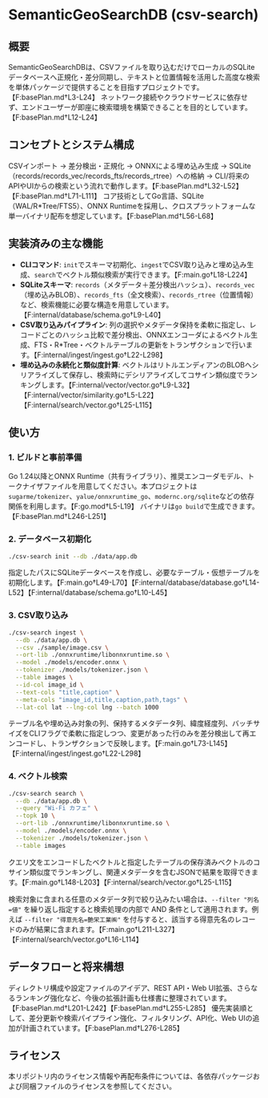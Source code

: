 # SemanticGeoSearchDB (csv-search)

## 概要
SemanticGeoSearchDBは、CSVファイルを取り込むだけでローカルのSQLiteデータベースへ正規化・差分同期し、テキストと位置情報を活用した高度な検索を単体パッケージで提供することを目指すプロジェクトです。【F:basePlan.md†L3-L24】 ネットワーク接続やクラウドサービスに依存せず、エンドユーザーが即座に検索環境を構築できることを目的としています。【F:basePlan.md†L12-L24】

## コンセプトとシステム構成
CSVインポート → 差分検出・正規化 → ONNXによる埋め込み生成 → SQLite（records/records_vec/records_fts/records_rtree）への格納 → CLI/将来のAPIやUIからの検索という流れで動作します。【F:basePlan.md†L32-L52】【F:basePlan.md†L71-L111】 コア技術としてGo言語、SQLite（WAL/R\*Tree/FTS5）、ONNX Runtimeを採用し、クロスプラットフォームな単一バイナリ配布を想定しています。【F:basePlan.md†L56-L68】

## 実装済みの主な機能
- **CLIコマンド**: `init`でスキーマ初期化、`ingest`でCSV取り込みと埋め込み生成、`search`でベクトル類似検索が実行できます。【F:main.go†L18-L224】
- **SQLiteスキーマ**: `records`（メタデータ＋差分検出ハッシュ）、`records_vec`（埋め込みBLOB）、`records_fts`（全文検索）、`records_rtree`（位置情報）など、検索機能に必要な構造を用意しています。【F:internal/database/schema.go†L9-L40】
- **CSV取り込みパイプライン**: 列の選択やメタデータ保持を柔軟に指定し、レコードごとのハッシュ比較で差分検出、ONNXエンコーダによるベクトル生成、FTS・R\*Tree・ベクトルテーブルの更新をトランザクションで行います。【F:internal/ingest/ingest.go†L22-L298】
- **埋め込みの永続化と類似度計算**: ベクトルはリトルエンディアンのBLOBへシリアライズして保存し、検索時にデシリアライズしてコサイン類似度でランキングします。【F:internal/vector/vector.go†L9-L32】【F:internal/vector/similarity.go†L5-L22】【F:internal/search/vector.go†L25-L115】

## 使い方
### 1. ビルドと事前準備
Go 1.24以降とONNX Runtime（共有ライブラリ）、推奨エンコーダモデル、トークナイザファイルを用意してください。本プロジェクトは`sugarme/tokenizer`、`yalue/onnxruntime_go`、`modernc.org/sqlite`などの依存関係を利用します。【F:go.mod†L5-L19】 バイナリは`go build`で生成できます。【F:basePlan.md†L246-L251】

### 2. データベース初期化
```bash
./csv-search init --db ./data/app.db
```
指定したパスにSQLiteデータベースを作成し、必要なテーブル・仮想テーブルを初期化します。【F:main.go†L49-L70】【F:internal/database/database.go†L14-L52】【F:internal/database/schema.go†L10-L45】

### 3. CSV取り込み
```bash
./csv-search ingest \
  --db ./data/app.db \
  --csv ./sample/image.csv \
  --ort-lib ./onnxruntime/libonnxruntime.so \
  --model ./models/encoder.onnx \
  --tokenizer ./models/tokenizer.json \
  --table images \
  --id-col image_id \
  --text-cols "title,caption" \
  --meta-cols "image_id,title,caption,path,tags" \
  --lat-col lat --lng-col lng --batch 1000
```
テーブル名や埋め込み対象の列、保持するメタデータ列、緯度経度列、バッチサイズをCLIフラグで柔軟に指定しつつ、変更があった行のみを差分検出して再エンコードし、トランザクションで反映します。【F:main.go†L73-L145】【F:internal/ingest/ingest.go†L22-L298】

### 4. ベクトル検索
```bash
./csv-search search \
  --db ./data/app.db \
  --query "Wi-Fi カフェ" \
  --topk 10 \
  --ort-lib ./onnxruntime/libonnxruntime.so \
  --model ./models/encoder.onnx \
  --tokenizer ./models/tokenizer.json \
  --table images
```
クエリ文をエンコードしたベクトルと指定したテーブルの保存済みベクトルのコサイン類似度でランキングし、関連メタデータを含むJSONで結果を取得できます。【F:main.go†L148-L203】【F:internal/search/vector.go†L25-L115】

検索対象に含まれる任意のメタデータ列で絞り込みたい場合は、`--filter "列名=値"` を繰り返し指定すると検索処理の内部で AND 条件として適用されます。例えば `--filter "得意先名=艶栄工業㈱"` を付与すると、該当する得意先名のレコードのみが結果に含まれます。【F:main.go†L211-L327】【F:internal/search/vector.go†L16-L114】

## データフローと将来構想
ディレクトリ構成や設定ファイルのアイデア、REST API・Web UI拡張、さらなるランキング強化など、今後の拡張計画も仕様書に整理されています。【F:basePlan.md†L201-L242】【F:basePlan.md†L255-L285】 優先実装順として、差分更新や検索パイプライン強化、フィルタリング、API化、Web UIの追加が計画されています。【F:basePlan.md†L276-L285】

## ライセンス
本リポジトリ内のライセンス情報や再配布条件については、各依存パッケージおよび同梱ファイルのライセンスを参照してください。
